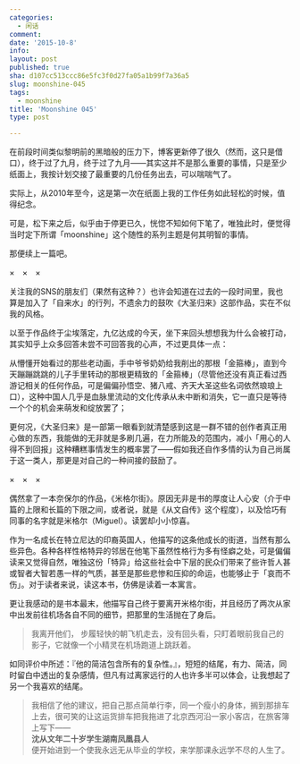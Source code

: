 ```yaml
---
categories:
  - 闲话
comment: 
date: '2015-10-8'
info: 
layout: post
published: true
sha: d107cc513ccc86e5fc3f0d27fa05a1b99f7a36a5
slug: moonshine-045
tags:
  - moonshine
title: 'Moonshine 045'
type: post

---
```


在前段时间类似黎明前的黑暗般的压力下，博客更新停了很久（然而，这只是借口），终于过了九月，终于过了九月——其实这并不是那么重要的事情，只是至少纸面上，我按计划交接了最重要的几份任务出去，可以喘喘气了。

实际上，从2010年至今，这是第一次在纸面上我的工作任务如此轻松的时候，值得纪念。

可是，松下来之后，似乎由于停更已久，恍惚不知如何下笔了，唯独此时，便觉得当时定下所谓「moonshine」这个随性的系列主题是何其明智的事情。

那便续上一篇吧。

×　×　×

关注我的SNS的朋友们（果然有这种？）也许会知道在过去的一段时间里，我也算是加入了「自来水」的行列，不遗余力的鼓吹《大圣归来》这部作品，实在不似我的风格。

以至于作品终于尘埃落定，九亿达成的今天，坐下来回头想想我为什么会被打动，其实知乎上众多回答未尝不可回答我的心声，不过更具体一点：

从懵懂开始看过的那些老动画，手中爷爷奶奶给我削出的那根「金箍棒」，直到今天蹦蹦跳跳的儿子手里转动的那根更精致的「金箍棒」（尽管他还没有真正看过西游记相关的任何作品，可是偏偏孙悟空、猪八戒、齐天大圣这些名词依然琅琅上口），这种中国人几乎是血脉里流动的文化传承从未中断和消失，它一直只是等待一个个的机会来萌发和绽放罢了；

更何况，《大圣归来》是一部第一眼看到就清楚感到这是一群不错的创作者真正用心做的东西，我能做的无非就是多刷几遍，在力所能及的范围内，减小「用心的人得不到回报」这种糟糕事情发生的概率罢了——假如我还自作多情的认为自己尚属于这一类人，那更是对自己的一种间接的鼓励了。

×　×　×

偶然拿了一本奈保尔的作品，《米格尔街》。原因无非是书的厚度让人心安（介于中篇的上限和长篇的下限之间，或者说，就是《从文自传》这个程度），以及恰巧有同事的名字就是米格尔（Miguel）。读罢却小小惊喜。

作为一名成长在特立尼达的印裔英国人，他描写的这条他成长的街道，当然有那么些异色。各种各样性格特异的邻居在他笔下虽然性格行为多有怪癖之处，可是偏偏读来又觉得自然，唯独这份「特异」给这些社会中下层的民众们带来了些许哲人甚或智者大智若愚一样的气质，甚至是那些悲惨和压抑的命运，也能够止于「哀而不伤」。对于读者来说，读这本书，仿佛是读着一本寓言。

更让我感动的是书本最末，他描写自己终于要离开米格尔街，并且经历了两次从家中出发前往机场各自不同的细节，把那里的生活抛在了身后。

> 我离开他们， 步履轻快的朝飞机走去，没有回头看，只盯着眼前我自己的影子，它就像一个小精灵在机场跑道上跳跃着。

如同评价中所述：『他的简洁包含所有的复杂性。』，短短的结尾，有力、简洁，同时留白中透出的复杂感情，但凡有过离家远行的人也许多半可以体会，让我想起了另一个我喜欢的结尾。

> 我相信了他的建议，把自己那点简单行李，同一个瘦小的身体，搁到那排车上去，很可笑的让这运货排车把我拖进了北京西河沿一家小客店，在旅客簿上写下——    
> **沈从文年二十岁学生湖南凤凰县人**    
> 便开始进到一个使我永远无从毕业的学校，来学那课永远学不尽的人生了。

